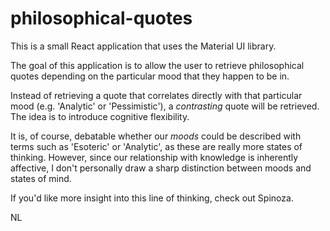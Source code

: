 # philosophical-quotes

This is a small React application that uses the Material UI library. 

The goal of this application is to allow the user to retrieve philosophical quotes depending on the particular mood that they happen to be in.

Instead of retrieving a quote that correlates directly with that particular mood (e.g. 'Analytic' or 'Pessimistic'), a *contrasting* quote will be retrieved. The idea is to introduce cognitive flexibility. 

It is, of course, debatable whether our _moods_ could be described with terms such as 'Esoteric' or 'Analytic', as these are really more states of thinking. However, since our relationship with knowledge is inherently affective, I don't personally draw a sharp distinction between moods and states of mind. 

If you'd like more insight into this line of thinking, check out Spinoza.

NL